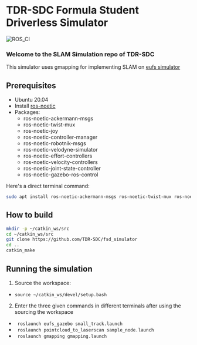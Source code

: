 # TDR-SDC Formula Student Driverless Simulator
![ROS_CI](https://github.com/TDR-SDC/fsd_simulator/workflows/ROS_CI/badge.svg?branch=master)
### Welcome to the SLAM Simulation repo of TDR-SDC

This simulator uses gmapping for implementing SLAM on [eufs simulator](https://github.com/eufsa/eufs_sim)

## Prerequisites
- Ubuntu 20.04
- Install [ros-noetic](http://wiki.ros.org/noetic/Installation/Ubuntu)
- Packages:
  - ros-noetic-ackermann-msgs
  - ros-noetic-twist-mux
  - ros-noetic-joy
  - ros-noetic-controller-manager
  - ros-noetic-robotnik-msgs
  - ros-noetic-velodyne-simulator
  - ros-noetic-effort-controllers
  - ros-noetic-velocity-controllers
  - ros-noetic-joint-state-controller
  - ros-noetic-gazebo-ros-control

Here's a direct terminal command:
```bash
sudo apt install ros-noetic-ackermann-msgs ros-noetic-twist-mux ros-noetic-joy ros-noetic-controller-manager ros-noetic-velodyne-simulator ros-noetic-effort-controllers ros-noetic-velocity-controllers ros-noetic-joint-state-controller ros-noetic-gazebo-ros-control 
```

## How to build
```bash
mkdir -p ~/catkin_ws/src
cd ~/catkin_ws/src
git clone https://github.com/TDR-SDC/fsd_simulator
cd ..
catkin_make
```

## Running the simulation
1. Source the workspace:

- ```source ~/catkin_ws/devel/setup.bash```
2. Enter the three given commands in different terminals after using the sourcing the workspace
- ``` roslaunch eufs_gazebo small_track.launch```
- ``` roslaunch pointcloud_to_laserscan sample_node.launch```
- ``` roslaunch gmapping gmapping.launch```
